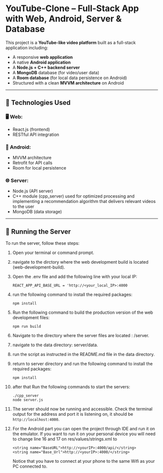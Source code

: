 # YouTube-Clone – Full-Stack App with Web, Android, Server & Database

This project is a **YouTube-like video platform** built as a full-stack application including:

- A responsive **web application**
- A native **Android application**
- A **Node.js + C++ backend server**
- A **MongoDB** database (for video/user data)
- A **Room database** (for local data persistence on Android)
- Structured with a clean **MVVM architecture** on Android

---

## 🔧 Technologies Used

### 🖥️ Web:
- React.js (frontend)
- RESTful API integration

### 📱 Android:
- MVVM architecture
- Retrofit for API calls
- Room for local persistence

### 🌐 Server:
- Node.js (API server)
- C++ module (cpp_server) used for optimized processing and implementing a recommendation algorithm that delivers relevant videos to the user
- MongoDB (data storage)

---

## 🚀 Running the Server

To run the server, follow these steps:

1. Open your terminal or command prompt.
2. navigate to the dirctory where the web development build is located (web-development-build).
3. Open the .env file and add the following line with your local IP:
   ```
   REACT_APP_API_BASE_URL = 'http://<your_local_IP>:4000
    ```

   
3. run the following command to install the required packages:
    ```
   npm install
    ```

4. Run the following command to build the production version of the web development files:
    ```
   npm run build
    ```

5. Navigate to the directory where the server files are located : /server.
6. navigate to the data directory: server/data.
7. run the script as instructed in the README.md file in the data directory.
8. return to server directory and run the following command to install the required packages:
    ```
   npm install
    ```
9. after that Run the following commands to start the servers:
    ```
   ./cpp_server
   node server.js
    ```
10. The server should now be running and accessible. Check the terminal output for the address and port it is listening on, it should be `http://localhost:4000`.

11. For the Android part you can open the project through IDE and run it on the emulator.
    If you want to run it on your personal device you will need to change line 16 and 17 on res/values/strings.xml
    to
    ```
    <string name="BaseURL">http://<yourIP>:4000/api/</string>
    <string name="Base_Url">http://<yourIP>:4000/</string>
    ```
    Notice that you have to connect at your phone to the same Wifi as your PC connected to.


